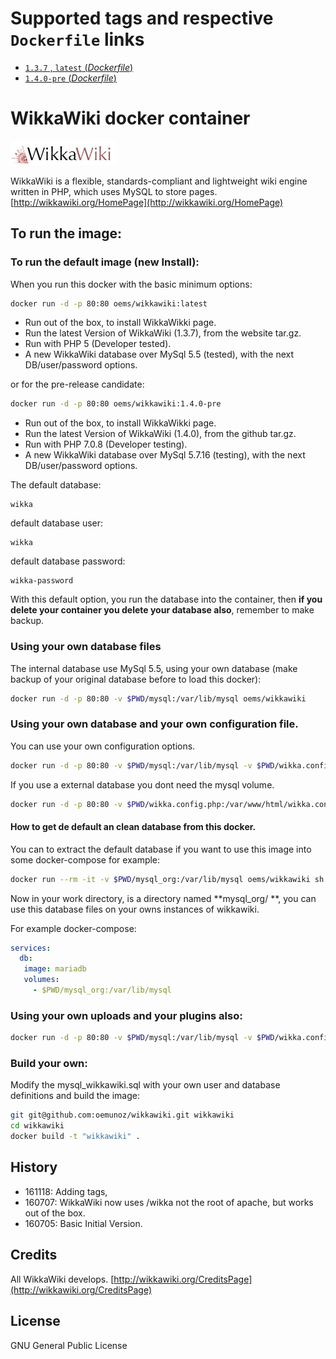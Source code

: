# Supported tags and respective `Dockerfile` links

-	[`1.3.7` , `latest` (*Dockerfile*)](https://github.com/oemunoz/wikkawiki/blob/master/Dockerfile)
-	[`1.4.0-pre` (*Dockerfile*)](https://github.com/oemunoz/wikkawiki/blob/1.4.0-pre/Dockerfile)

# WikkaWiki docker container
![WikkaWiki.](https://github.com/oemunoz/wikkawiki/raw/master/images/wikka_logo.jpg)

WikkaWiki is a flexible, standards-compliant and lightweight wiki engine written in PHP, which uses MySQL to store pages.
[http://wikkawiki.org/HomePage](http://wikkawiki.org/HomePage)

## To run the image:

### To run the default image (new Install):
When you run this docker with the basic minimum options:

```bash
docker run -d -p 80:80 oems/wikkawiki:latest
```

- Run out of the box, to install WikkaWikki page.
- Run the latest Version of WikkaWiki (1.3.7), from the website tar.gz.
- Run with PHP 5 (Developer tested).
- A new WikkaWiki database over MySql 5.5 (tested), with the next DB/user/password options.


or for the pre-release candidate:

```bash
docker run -d -p 80:80 oems/wikkawiki:1.4.0-pre
```

- Run out of the box, to install WikkaWikki page.
- Run the latest Version of WikkaWiki (1.4.0), from the github tar.gz.
- Run with PHP 7.0.8 (Developer testing).
- A new WikkaWiki database over MySql 5.7.16 (testing), with the next DB/user/password options.

The default database:
```text
wikka
```

default database user:

```text
wikka
```

default database password:

```text
wikka-password
```

With this default option, you run the database into the container, then **if you delete your container you delete your database also**, remember to make backup.

### Using your own database files

The internal database use MySql 5.5, using your own database (make backup of your original database before to load this docker):

```bash
docker run -d -p 80:80 -v $PWD/mysql:/var/lib/mysql oems/wikkawiki
```

### Using your own database and your own configuration file.

You can use your own configuration options.

```bash
docker run -d -p 80:80 -v $PWD/mysql:/var/lib/mysql -v $PWD/wikka.config.php:/var/www/html/wikka/wikka.config.php oems/wikkawiki
```

If you use a external database you dont need the mysql volume.

```bash
docker run -d -p 80:80 -v $PWD/wikka.config.php:/var/www/html/wikka.config.php oems/wikkawiki
```

#### How to get de default an clean database from this docker.

You can to extract the default database if you want to use this image into some docker-compose for example:

```bash
docker run --rm -it -v $PWD/mysql_org:/var/lib/mysql oems/wikkawiki sh -c "tar -xvf /mysql_basic.tar"
```

Now in your work directory, is a directory named **mysql_org/ **, you can use this database files on your owns instances of wikkawiki.

For example docker-compose:

```yaml
services:
  db:
   image: mariadb
   volumes:
     - $PWD/mysql_org:/var/lib/mysql
```

### Using your own uploads and your plugins also:

```bash
docker run -d -p 80:80 -v $PWD/mysql:/var/lib/mysql -v $PWD/wikka.config.php:/var/www/html/wikka/wikka.config.php -v $PWD/uploads:/var/www/html/wikka/uploads -v $PWD/plugins:/var/www/html/wikka/plugins oems/wikkawiki
```

### Build your own:

Modify the mysql_wikkawiki.sql with your own user and database definitions and build the image:

```bash
git git@github.com:oemunoz/wikkawiki.git wikkawiki
cd wikkawiki
docker build -t "wikkawiki" .
```

## History

- 161118: Adding tags,
- 160707: WikkaWiki now uses /wikka not the root of apache, but works out of the box.
- 160705: Basic Initial Version.

## Credits

All WikkaWiki develops.
[http://wikkawiki.org/CreditsPage](http://wikkawiki.org/CreditsPage)

## License

GNU General Public License
